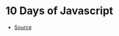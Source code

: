 # 10 Days of Javascript

* [Source](https://www.hackerrank.com/domains/tutorials/10-days-of-javascript)